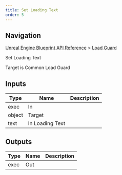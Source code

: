 ```yaml
---
title: Set Loading Text
order: 5
---
```

## Navigation

[Unreal Engine Blueprint API Reference](https://dev.epicgames.com/documentation/en-us/unreal-engine/BlueprintAPI) > [Load Guard](https://dev.epicgames.com/documentation/en-us/unreal-engine/BlueprintAPI/LoadGuard)

Set Loading Text

Target is Common Load Guard

## Inputs

| Type | Name | Description |
| --- | --- | --- |
| exec | In |  |
| object | Target |  |
| text | In Loading Text |  |

## Outputs

| Type | Name | Description |
| --- | --- | --- |
| exec | Out |  |
